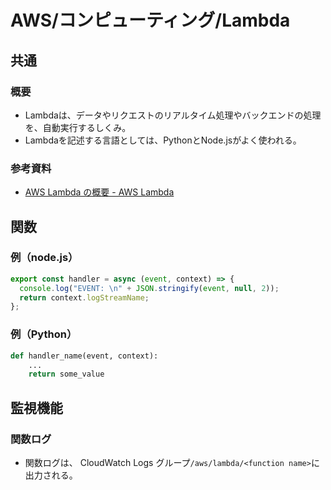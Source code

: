 # AWS/コンピューティング/Lambda

## 共通

### 概要

- Lambdaは、データやリクエストのリアルタイム処理やバックエンドの処理を、自動実行するしくみ。
- Lambdaを記述する言語としては、PythonとNode.jsがよく使われる。

### 参考資料

- [AWS Lambda の概要 - AWS Lambda](https://docs.aws.amazon.com/ja_jp/lambda/latest/dg/welcome.html)

## 関数

### 例（node.js）

```js
export const handler = async (event, context) => {
  console.log("EVENT: \n" + JSON.stringify(event, null, 2));
  return context.logStreamName;
};
```

### 例（Python）

```python
def handler_name(event, context): 
    ...
    return some_value
```

## 監視機能

### 関数ログ

- 関数ログは、 CloudWatch Logs グループ`/aws/lambda/<function name>`に出力される。
